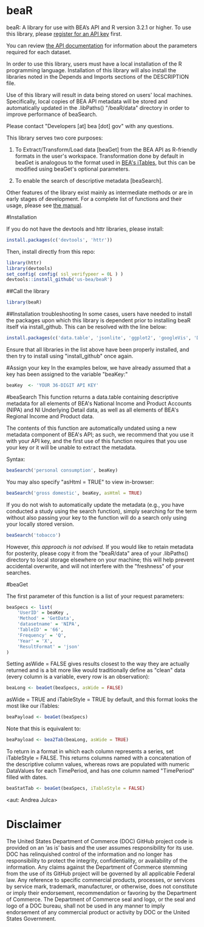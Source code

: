 # beaR
beaR: A library for use with BEA’s API and R version 3.2.1 or higher.
To use this library, please [register for an API key](http://www.bea.gov/API/signup/index.cfm) first.

You can review [the API documentation](http://www.bea.gov/API/bea_web_service_api_user_guide.htm) for information about the parameters required for each dataset.

In order to use this library, users must have a local installation of the R programming language. Installation of this library will also install the libraries noted in the Depends and Imports sections of the DESCRIPTION file. 

Use of this library will result in data being stored on users' local machines. Specifically, local copies of BEA API metadata will be stored and automatically updated in the .libPaths() "/beaR/data" directory in order to improve performance of beaSearch.

Please contact "Developers [at] bea [dot] gov" with any questions.

This library serves two core purposes:

1.	To Extract/Transform/Load data [beaGet] from the BEA API as R-friendly formats in the user's workspace. Transformation done by default in beaGet is analogous to the format used in [BEA's iTables](http://www.bea.gov/itable/index.cfm), but this can be modified using beaGet's optional parameters.

2.	To enable the search of descriptive metadata [beaSearch].

Other features of the library exist mainly as intermediate methods or are in early stages of development. For a complete list of functions and their usage, please see [the manual](https://github.com/us-bea/beaR/blob/master/beaR_Manual.pdf).

#Installation

If you do not have the devtools and httr libraries, please install:
```r
install.packages(c('devtools', 'httr'))
```

Then, install directly from this repo:
```r
library(httr)
library(devtools)
set_config( config( ssl_verifypeer = 0L ) )
devtools::install_github('us-bea/beaR')
```

##Call the library
```r
library(beaR)
```

##Installation troubleshooting
In some cases, users have needed to install the packages upon which this library is dependent prior to installing beaR itself via install_github. This can be resolved with the line below:
```r
install.packages(c('data.table', 'jsonlite', 'ggplot2', 'googleVis', 'DT', 'stringr', 'shiny', 'shinydashboard'))
```
Ensure that all libraries in the list above have been properly installed, and then try to install using "install_github" once again.

#Assign your key
In the examples below, we have already assumed that a key has been assigned to the variable "beaKey:"
```r
beaKey 	<- 'YOUR 36-DIGIT API KEY'
```
#beaSearch
This function returns a data.table containing descriptive metadata for all elements of BEA's National Income and Product Accounts (NIPA) and NI Underlying Detail data, as well as all elements of BEA's Regional Income and Product data.

The contents of this function are automatically undated using a new metadata component of BEA's API; as such, we recommend that you use it with your API key, and the first use of this function requires that you use your key or it will be unable to extract the metadata.

Syntax:
```r
beaSearch('personal consumption', beaKey)
```

You may also specify "asHtml = TRUE" to view in-browser:
```r
beaSearch('gross domestic', beaKey, asHtml = TRUE)
```

If you do not wish to automatically update the metadata (e.g., you have conducted a study using the search function), simply searching for the term without also passing your key to the function will do a search only using your locally stored version.

```r
beaSearch('tobacco')
```
However, *this approach is not advised.* If you would like to retain metadata for posterity, please copy it from the "beaR/data" area of your .libPaths() directory to local storage elsewhere on your machine; this will help prevent accidental overwrite, and will not interfere with the "freshness" of your searches.

#beaGet

The first parameter of this function is a list of your request parameters:
```r
beaSpecs <- list(
	'UserID' = beaKey ,
	'Method' = 'GetData',
	'datasetname' = 'NIPA',
	'TableID' = '66',
	'Frequency' = 'Q',
	'Year' = 'X',
	'ResultFormat' = 'json'
)
```

Setting asWide = FALSE gives results closest to the way they are actually returned and is a bit more like would traditionally define as "clean" data (every column is a variable, every row is an observation):
```r
beaLong <- beaGet(beaSpecs, asWide = FALSE)
```

asWide = TRUE and iTableStyle = TRUE by default, and this format looks the most like our iTables:
```r
beaPayload <- beaGet(beaSpecs)
```

Note that this is equivalent to:
```r
beaPayload <- bea2Tab(beaLong, asWide = TRUE)
```


To return in a format in which each column represents a series, set iTableStyle = FALSE.
This returns columns named with a concatenation of the descriptive column values, whereas rows are populated with numeric DataValues for each TimePeriod, and has one column named "TimePeriod" filled with dates.  
```r
beaStatTab <- beaGet(beaSpecs, iTableStyle = FALSE)
```
<aut: Andrea Julca>

# Disclaimer
The United States Department of Commerce (DOC) GitHub project code is provided on an ‘as is’ basis and the user assumes responsibility for its use. DOC has relinquished control of the information and no longer has responsibility to protect the integrity, confidentiality, or availability of the information. Any claims against the Department of Commerce stemming from the use of its GitHub project will be governed by all applicable Federal law. Any reference to specific commercial products, processes, or services by service mark, trademark, manufacturer, or otherwise, does not constitute or imply their endorsement, recommendation or favoring by the Department of Commerce. The Department of Commerce seal and logo, or the seal and logo of a DOC bureau, shall not be used in any manner to imply endorsement of any commercial product or activity by DOC or the United States Government.
